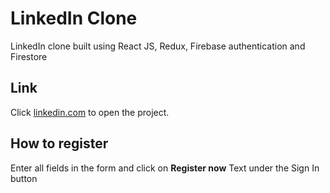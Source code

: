 # LinkedIn Clone

LinkedIn clone built using React JS, Redux, Firebase authentication and Firestore

## Link

Click [linkedin.com](https://linkedin-clone-eee22.web.app/) to open the project.


## How to register

Enter all fields in the form and click on **Register now** Text under the Sign In button

